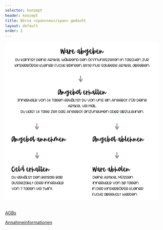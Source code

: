 ```yaml
---
selector: konzept
header: konzept
title: Börse <span>neu</span> gedacht
layout: default
order: 2
---
```



<div class="row justify-content-md-center text-center">
    <div class="col-md-auto">
        <img src="assets/img/konzept.png" class="konzept-img" />
    </div>
</div>

<div class="row justify-content-md-center text-center" style="padding-top: 2em">
    <div class="align-content-center" data-aos="fade-up" data-aos-delay="200">
        <a href="/assets/downloads/AGBs_v1.pdf" target="_blank" class="btn-download">AGBs</a>
    </div>
    <div class="align-content-center" data-aos="fade-up" data-aos-delay="200" style="padding-top: 1em">
        <a href="/assets/downloads/AnnahmeInformationen_v1.pdf" target="_blank" class="btn-download">Annahmeinformationen</a>
    </div>
</div>

